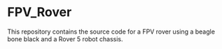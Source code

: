 # FPV_Rover
This repository contains the source code for a FPV rover using a beagle bone black and a Rover 5 robot chassis.
